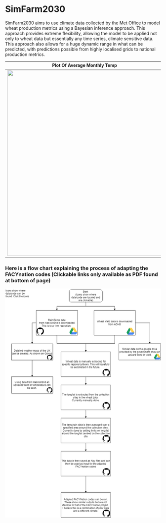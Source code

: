 # SimFarm2030
SimFarm2030 aims to use climate data collected by the Met Office to model wheat production metrics using a Bayesian inference approach. This approach provides extreme flexibility, allowing the model to be applied not only to wheat data but essentially any time series, climate sensitive data. This approach also allows for a huge dynamic range in what can be predicted, with predictions possible from highly localised grids to national production metrics.

Plot Of Average Monthly Temp | Plot Of Daily Rainfall
------------ | -------------
<img src="https://raw.githubusercontent.com/AnBowell/SimFarm2030/master/Example_Images/month_temps.gif" width="500" height="600">| <img src="https://raw.githubusercontent.com/AnBowell/SimFarm2030/master/Example_Images/day_rain.gif" width="500" height="600">

### Here is a flow chart explaining the process of adapting the FACYnation codes (Clickable links only available as PDF found at bottom of page)
<p align="center">
<img src="https://raw.githubusercontent.com/AnBowell/SimFarm2030/master/Example_Images/FlowChart/f2s.png">
</p>
